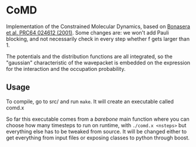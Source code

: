 # CoMD

Implementation of the Constrained Molecular Dynamics, based on
[Bonasera et al. PRC64 024612 (2001)][1]. Some changes are: we won't
add Pauli blocking, and not necessarily check in every step whether f
gets larger than 1.

The potentials and the distribution functions are all integrated, so
the "gaussian" characteristic of the wavepacket is embedded on the
expression for the interaction and the occupation probability.


[1]: http://journals.aps.org/prc/abstract/10.1103/PhysRevC.64.024612

## Usage

To compile, go to src/ and run `make`. It will create an executable
called comd.x

So far this executable comes from a *barebone* main function where you
can choose how many timesteps to run on runtime, with `./comd.x
<nsteps>` but everything else has to be tweaked from source. It will
be changed either to get everything from input files or exposing
classes to python through boost.